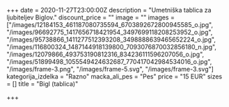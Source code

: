 +++
date = 2020-11-27T23:00:00Z
description = "Umetniška tablica za ljubiteljev Biglov."
discount_price = ""
image = ""
images = ["/images/12184153_461187080735594_6703892672800945585_o.jpg", "/images/96692775_1417656718421954_3497699118208253952_o.jpg", "/images/95738866_1411277512393208_3498888639465652224_o.jpg", "/images/116800324_1487144918139800_7093076870032856180_n.jpg", "/images/12079866_493753190812316_834236111596207056_o.jpg", "/images/51899498_1055549424632687_770417042984534016_o.jpg", "/images/frame-3.png", "/images/frame-5.svg", "/images/frame-3.svg"]
kategorija_izdelka = "Razno"
macka_ali_pes = "Pes"
price = "15 EUR"
sizes = []
title = "Bigl (tablica)"

+++

